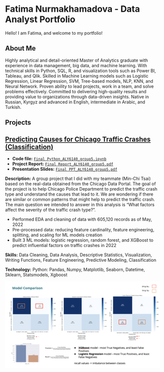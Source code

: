 # Fatima Nurmakhamadova - Data Analyst Portfolio 

Hello! I am Fatima, and welcome to my portfolio! 

## About Me
Highly analytical and detail-oriented Master of Analytics graduate with experience in data management, big data, and machine learning. With technical skills in Python, SQL, R, and visualization tools such as Power BI, Tableau, and Qlik. Skilled in Machine Learning models such as Logistic Regression, Linear Regression, SVM, Tree-based models, NLP, KNN, and Neural Network. Proven ability to lead projects, work in a team, and solve problems effectively. Committed to delivering high-quality results and providing value to organizations through data-driven insights. Native in Russian, Kyrgyz and advanced in English, intermediate in Arabic, and Turkish.

## Projects
## [Predicting Causes for Chicago Traffic Crashes (Classification)](https://github.com/fatishi/My_Portfolio/tree/main/Analytics%20System%20Technology)

- **Code file:** [`Final Python_ALY6140_group5.ipynb`](https://github.com/fatishi/My_Portfolio/blob/main/Analytics%20System%20Technology/Final%20Python_ALY6140_group5.ipynb)
- **Project Report:** [`Final Report_ALY6140_group5.pdf`](https://github.com/fatishi/My_Portfolio/blob/main/Analytics%20System%20Technology/Final%20Report_ALY6140_group5.pdf)
- **Presentation Slides:** [`Final PPT_ALY6140_group5.pdf`](https://github.com/fatishi/My_Portfolio/blob/main/Analytics%20System%20Technology/Final%20PPT_ALY6140_group5.pdf)

**Description:** A group project that I did with my teammate (Min-Chi Tsai) based on the real-data obtained from the Chicago Data Portal. The goal of the project is to help Chicago Police Department to predict the traffic crash type and understand the causes that lead to it. We are wondering if there are similar or common patterns that might help to predict the traffic crash. The main question we intended to answer in this analysis is “What factors affect the severity of the traffic crash type?”. 
* Performed EDA and cleaning of data with 605,120 records as of May, 2022
* Pre-processed data: reducing feature cardinality, feature engineering, splitting, and scaling for ML models creation
* Built 3 ML models: logistic regression, random forest, and XGBoost to predict influential factors on traffic crashes in 2022

**Skills:** Data Cleaning, Data Analysis, Descriptive Statistics, Visualization, Writing Functions, Feature Engineering, Predictive Modeling, Classification  

**Technology:** Python: Pandas, Numpy, Matplotlib, Seaborn, Datetime, Sklearn, Statsmodels, Xgboost

![](https://github.com/fatishi/Fatima-s_Portfolio/blob/main/Analytics%20System%20Technology/images/Models%20Comparison.png)



